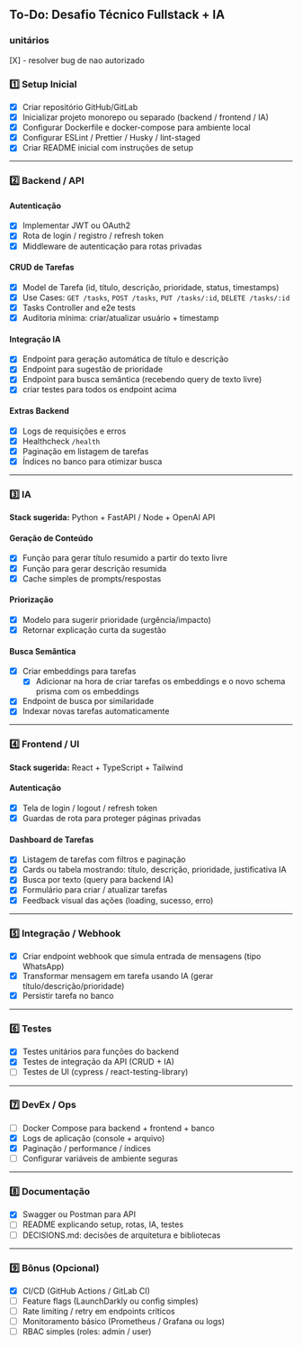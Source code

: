 

## **To-Do: Desafio Técnico Fullstack + IA**
### unitários
 [X] - resolver bug de nao autorizado

### **1️⃣ Setup Inicial**

* [X] Criar repositório GitHub/GitLab
* [X] Inicializar projeto monorepo ou separado (backend / frontend / IA)
* [X] Configurar Dockerfile e docker-compose para ambiente local
* [X] Configurar ESLint / Prettier / Husky / lint-staged
* [X] Criar README inicial com instruções de setup

---

### **2️⃣ Backend / API**

#### Autenticação

* [X] Implementar JWT ou OAuth2
* [X] Rota de login / registro / refresh token
* [X] Middleware de autenticação para rotas privadas

#### CRUD de Tarefas

* [X] Model de Tarefa (id, título, descrição, prioridade, status, timestamps)
* [X] Use Cases: `GET /tasks`, `POST /tasks`, `PUT /tasks/:id`, `DELETE /tasks/:id`
* [X] Tasks Controller and e2e tests
* [X] Auditoria mínima: criar/atualizar usuário + timestamp

#### Integração IA

* [X] Endpoint para geração automática de título e descrição
* [X] Endpoint para sugestão de prioridade
* [X] Endpoint para busca semântica (recebendo query de texto livre)
* [X] criar testes para todos os endpoint acima

#### Extras Backend

* [X] Logs de requisições e erros
* [X] Healthcheck `/health`
* [X] Paginação em listagem de tarefas
* [X] Índices no banco para otimizar busca

---

### **3️⃣ IA**

**Stack sugerida:** Python + FastAPI / Node + OpenAI API

#### Geração de Conteúdo

* [X] Função para gerar título resumido a partir do texto livre
* [X] Função para gerar descrição resumida
* [X] Cache simples de prompts/respostas

#### Priorização

* [X] Modelo para sugerir prioridade (urgência/impacto)
* [X] Retornar explicação curta da sugestão

#### Busca Semântica

* [X] Criar embeddings para tarefas
  -[X] Adicionar na hora de criar tarefas os embeddings e o novo schema prisma com os embeddings
* [X] Endpoint de busca por similaridade
* [X] Indexar novas tarefas automaticamente

---

### **4️⃣ Frontend / UI**

**Stack sugerida:** React + TypeScript + Tailwind

#### Autenticação

* [X] Tela de login / logout / refresh token
* [X] Guardas de rota para proteger páginas privadas

#### Dashboard de Tarefas

* [X] Listagem de tarefas com filtros e paginação
* [X] Cards ou tabela mostrando: título, descrição, prioridade, justificativa IA
* [X] Busca por texto (query para backend IA)
* [X] Formulário para criar / atualizar tarefas
* [X] Feedback visual das ações (loading, sucesso, erro)

---

### **5️⃣ Integração / Webhook**

* [X] Criar endpoint webhook que simula entrada de mensagens (tipo WhatsApp)
* [X] Transformar mensagem em tarefa usando IA (gerar título/descrição/prioridade)
* [X] Persistir tarefa no banco

---

### **6️⃣ Testes**

* [X] Testes unitários para funções do backend
* [X] Testes de integração da API (CRUD + IA)
* [ ] Testes de UI (cypress / react-testing-library)

---

### **7️⃣ DevEx / Ops**

* [ ] Docker Compose para backend + frontend + banco
* [X] Logs de aplicação (console + arquivo)
* [X] Paginação / performance / índices
* [ ] Configurar variáveis de ambiente seguras

---

### **8️⃣ Documentação**

* [X] Swagger ou Postman para API
* [ ] README explicando setup, rotas, IA, testes
* [ ] DECISIONS.md: decisões de arquitetura e bibliotecas

---

### **9️⃣ Bônus (Opcional)**

* [X] CI/CD (GitHub Actions / GitLab CI)
* [ ] Feature flags (LaunchDarkly ou config simples)
* [ ] Rate limiting / retry em endpoints críticos
* [ ] Monitoramento básico (Prometheus / Grafana ou logs)
* [ ] RBAC simples (roles: admin / user)
